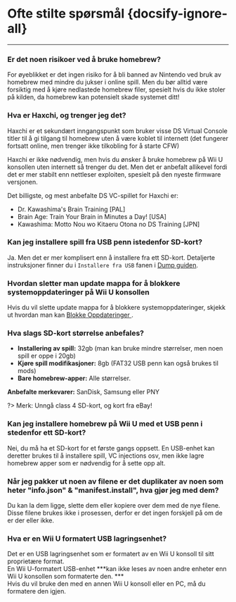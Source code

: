 # Ofte stilte spørsmål {docsify-ignore-all}
---
### Er det noen risikoer ved å bruke homebrew?

For øyeblikket er det ingen risiko for å bli banned av Nintendo ved bruk av homebrew med mindre du jukser i online spill. Men du bør alltid være forsiktig med å kjøre nedlastede homebrew filer, spesielt hvis du ikke stoler på kilden, da homebrew kan potensielt skade systemet ditt!

### Hva er Haxchi, og trenger jeg det?

Haxchi er et sekundært inngangspunkt som bruker visse DS Virtual Console titler til å gi tilgang til homebrew uten å være koblet til internett (det fungerer fortsatt online, men trenger ikke tilkobling for å starte CFW)

Haxchi er ikke nødvendig, men hvis du ønsker å bruke homebrew på Wii U konsollen uten internett så trenger du det. Men det er anbefalt allikevel fordi det er mer stabilt enn nettleser exploiten, spesielt på den nyeste firmware versjonen.

Det billigste, og mest anbefalte DS VC-spillet for Haxchi er:
 - Dr. Kawashima's Brain Training [PAL]
 - Brain Age: Train Your Brain in Minutes a Day! [USA]
 - Kawashima: Motto Nou wo Kitaeru Otona no DS Training [JPN]

### Kan jeg installere spill fra USB penn istedenfor SD-kort?

Ja. Men det er mer komplisert enn å installere fra ett SD-kort. Detaljerte instruksjoner finner du i `Installere fra USB` fanen i [Dump guiden](dump-games).

### Hvordan sletter man update mappa for å blokkere systemoppdateringer på Wii U konsollen

Hvis du vil slette update mappa for å blokkere systemoppdateringer, skjekk ut hvordan man kan [Blokke Oppdateringer ](block-updates).

### Hva slags SD-kort størrelse anbefales?

 - **Installering av spill:** 32gb (man kan bruke mindre størrelser, men noen spill er oppe i 20gb)
 - **Kjøre spill modifikasjoner:** 8gb (FAT32 USB penn kan også brukes til mods)
 - **Bare homebrew-apper:** Alle størrelser.

**Anbefalte merkevarer:** SanDisk, Samsung eller PNY

?> Merk: Unngå class 4 SD-kort, og kort fra eBay!

### Kan jeg installere homebrew på Wii U med et USB penn i stedenfor ett SD-kort?

Nei, du må ha et SD-kort for et første gangs oppsett. En USB-enhet kan deretter brukes til å installere spill, VC injections osv, men ikke lagre homebrew apper som er nødvendig for å sette opp alt.

### Når jeg pakker ut noen av filene er det duplikater av noen som heter "info.json" & "manifest.install", hva gjør jeg med dem?

Du kan la dem ligge, slette dem eller kopiere over dem med de nye filene. Disse filene brukes ikke i prosessen, derfor er det ingen forskjell på om de er der eller ikke.

### Hva er en Wii U formatert USB lagringsenhet?

Det er en USB lagringsenhet som er formatert av en Wii U konsoll til sitt proprietære format.  
En Wii U-formatert USB-enhet ***kan ikke leses av noen andre enheter enn Wii U konsollen som formaterte den. ***   
Hvis du vil bruke den med en annen Wii U konsoll eller en PC, må du formatere den igjen.